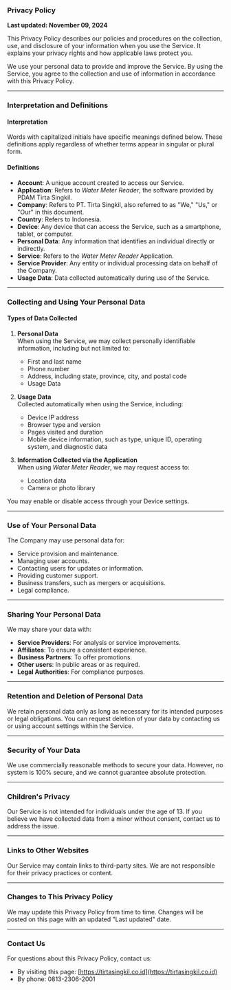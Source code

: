 ### Privacy Policy  
**Last updated: November 09, 2024**  

This Privacy Policy describes our policies and procedures on the collection, use, and disclosure of your information when you use the Service. It explains your privacy rights and how applicable laws protect you.  

We use your personal data to provide and improve the Service. By using the Service, you agree to the collection and use of information in accordance with this Privacy Policy.  

---

### Interpretation and Definitions  

#### Interpretation  
Words with capitalized initials have specific meanings defined below. These definitions apply regardless of whether terms appear in singular or plural form.  

#### Definitions  
- **Account**: A unique account created to access our Service.  
- **Application**: Refers to *Water Meter Reader*, the software provided by PDAM Tirta Singkil.  
- **Company**: Refers to PT. Tirta Singkil, also referred to as "We," "Us," or "Our" in this document.  
- **Country**: Refers to Indonesia.  
- **Device**: Any device that can access the Service, such as a smartphone, tablet, or computer.  
- **Personal Data**: Any information that identifies an individual directly or indirectly.  
- **Service**: Refers to the *Water Meter Reader* Application.  
- **Service Provider**: Any entity or individual processing data on behalf of the Company.  
- **Usage Data**: Data collected automatically during use of the Service.  

---

### Collecting and Using Your Personal Data  

#### Types of Data Collected  

1. **Personal Data**  
   When using the Service, we may collect personally identifiable information, including but not limited to:  
   - First and last name  
   - Phone number  
   - Address, including state, province, city, and postal code  
   - Usage Data  

2. **Usage Data**  
   Collected automatically when using the Service, including:  
   - Device IP address  
   - Browser type and version  
   - Pages visited and duration  
   - Mobile device information, such as type, unique ID, operating system, and diagnostic data  

3. **Information Collected via the Application**  
   When using *Water Meter Reader*, we may request access to:  
   - Location data  
   - Camera or photo library  

You may enable or disable access through your Device settings.  

---

### Use of Your Personal Data  

The Company may use personal data for:  
- Service provision and maintenance.  
- Managing user accounts.  
- Contacting users for updates or information.  
- Providing customer support.  
- Business transfers, such as mergers or acquisitions.  
- Legal compliance.  

---

### Sharing Your Personal Data  

We may share your data with:  
- **Service Providers**: For analysis or service improvements.  
- **Affiliates**: To ensure a consistent experience.  
- **Business Partners**: To offer promotions.  
- **Other users**: In public areas or as required.  
- **Legal Authorities**: For compliance purposes.  

---

### Retention and Deletion of Personal Data  

We retain personal data only as long as necessary for its intended purposes or legal obligations. You can request deletion of your data by contacting us or using account settings within the Service.  

---

### Security of Your Data  

We use commercially reasonable methods to secure your data. However, no system is 100% secure, and we cannot guarantee absolute protection.  

---

### Children's Privacy  

Our Service is not intended for individuals under the age of 13. If you believe we have collected data from a minor without consent, contact us to address the issue.  

---

### Links to Other Websites  

Our Service may contain links to third-party sites. We are not responsible for their privacy practices or content.  

---

### Changes to This Privacy Policy  

We may update this Privacy Policy from time to time. Changes will be posted on this page with an updated "Last updated" date.  

---

### Contact Us  

For questions about this Privacy Policy, contact us:  
- By visiting this page: [https://tirtasingkil.co.id](https://tirtasingkil.co.id)  
- By phone: 0813-2306-2001  
